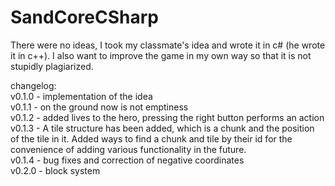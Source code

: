 # SandCoreCSharp

There were no ideas, I took my classmate's idea and wrote it in c# (he wrote it in c++). I also want to improve the game in my own way so that it is not stupidly plagiarized.

changelog:                                            
v0.1.0 - implementation of the idea                                             
v0.1.1 - on the ground now is not emptiness                                             
v0.1.2 - added lives to the hero, pressing the right button performs an action                                 
v0.1.3 - A tile structure has been added, which is a chunk and the position of the tile in it. Added ways to find a chunk and tile by their id for the convenience of adding various functionality in the future.                                    
v0.1.4 - bug fixes and correction of negative coordinates                                          
v0.2.0 - block system
